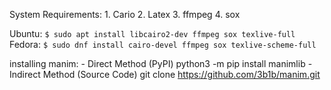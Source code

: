System Requirements:
	1. Cario
	2. Latex
	3. ffmpeg
	4. sox

Ubuntu:  `$ sudo apt install libcairo2-dev ffmpeg sox texlive-full`
Fedora:  `$ sudo dnf install cairo-devel ffmpeg sox texlive-scheme-full`


installing manim:
	- Direct Method (PyPI)
		python3 -m pip install manimlib	
	- Indirect Method (Source Code)
		git clone https://github.com/3b1b/manim.git
